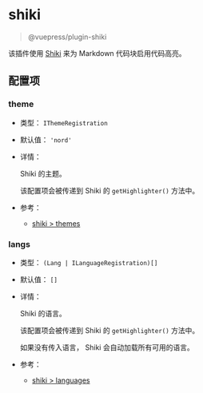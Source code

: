 # shiki

> @vuepress/plugin-shiki

该插件使用 [Shiki](https://shiki.matsu.io/) 来为 Markdown 代码块启用代码高亮。

## 配置项

### theme

- 类型： `IThemeRegistration`

- 默认值： `'nord'`

- 详情：

  Shiki 的主题。

  该配置项会被传递到 Shiki 的 `getHighlighter()` 方法中。

- 参考：
  - [shiki > themes](https://github.com/shikijs/shiki/blob/master/docs/themes.md)

### langs

- 类型： `(Lang | ILanguageRegistration)[]`

- 默认值： `[]`

- 详情：

  Shiki 的语言。

  该配置项会被传递到 Shiki 的 `getHighlighter()` 方法中。

  如果没有传入语言， Shiki 会自动加载所有可用的语言。

- 参考：
  - [shiki > languages](https://github.com/shikijs/shiki/blob/master/docs/languages.md)
